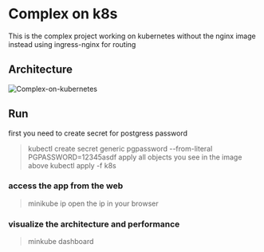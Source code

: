 # Complex on k8s 
This is the complex project working on kubernetes without the nginx image instead using ingress-nginx for routing

## Architecture

![Complex-on-kubernetes](https://github.com/aa-ahmed-aa/Docker-Kubernetes/blob/master/complex-on-kubernetes/diagram.png)

## Run
first you need to create secret for postgress password
> kubectl create secret generic pgpassword --from-literal PGPASSWORD=12345asdf
apply all objects you see in the image above
> kubectl apply -f k8s


### access the app from the web 
> minikube ip
open the ip in your browser 

### visualize the architecture and performance
> minkube dashboard